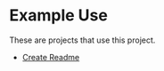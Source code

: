 # Example Use

These are projects that use this project.

- [Create Readme][create-readme]

[create-readme]: <https://github.com/sean-hut/create-readme>
